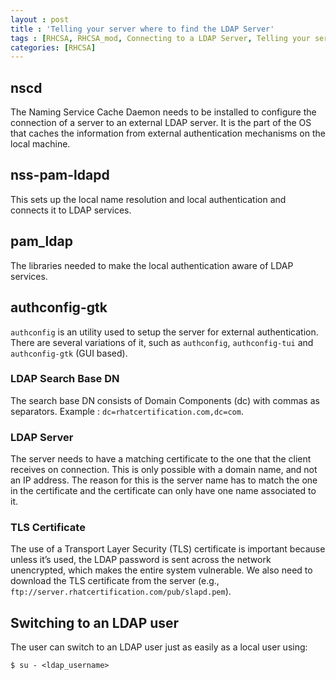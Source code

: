 ```yaml
---
layout : post
title : 'Telling your server where to find the LDAP Server'
tags : [RHCSA, RHCSA_mod, Connecting to a LDAP Server, Telling your server where to find the LDAP Server]
categories: [RHCSA]
---
```



## nscd

The Naming Service Cache Daemon needs to be installed to configure the
connection of a server to an external LDAP server. It is the part of the
OS that caches the information from external authentication mechanisms
on the local machine.

## nss-pam-ldapd

This sets up the local name resolution and local authentication and
connects it to LDAP services.

## pam\_ldap

The libraries needed to make the local authentication aware of LDAP
services.

## authconfig-gtk

`authconfig` is an utility used to setup the server for external
authentication. There are several variations of it, such as
`authconfig`, `authconfig-tui` and `authconfig-gtk` (GUI based).

### LDAP Search Base DN

The search base DN consists of Domain Components (dc) with commas as
separators. Example : `dc=rhatcertification.com,dc=com`.

### LDAP Server

The server needs to have a matching certificate to the one that the
client receives on connection. This is only possible with a domain name,
and not an IP address. The reason for this is the server name has to
match the one in the certificate and the certificate can only have one
name associated to it.

### TLS Certificate

The use of a Transport Layer Security (TLS) certificate is important
because unless it’s used, the LDAP password is sent across the network
unencrypted, which makes the entire system vulnerable. We also need to
download the TLS certificate from the server (e.g.,
`ftp://server.rhatcertification.com/pub/slapd.pem`).

## Switching to an LDAP user

The user can switch to an LDAP user just as easily as a local user
using:

``` console
$ su - <ldap_username>
```
